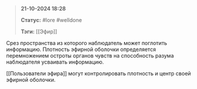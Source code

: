 > **21-10-2024 18:28**
> 
> **Статус:** #lore #welldone
> 
> **Тэги:** [[Эфир]]

Срез пространства из которого наблюдатель может поглотить информацию. 
Плотность эфирной оболочки определяется перемножением остроты органов чувств на способность разума наблюдателя усваивать информацию. 

[[Пользователи эфира]] могут контролировать плотность и центр своей эфирной оболочки.